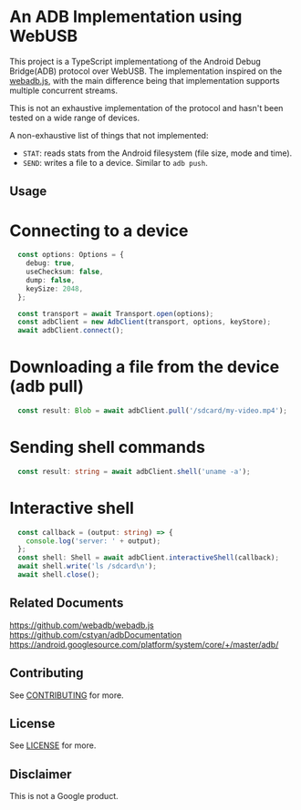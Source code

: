 # An ADB Implementation using WebUSB

This project is a TypeScript implementationg of the Android Debug Bridge(ADB) protocol over WebUSB.
The implementation inspired on the [webadb.js][1], with the main difference being that
implementation supports multiple concurrent streams.

This is not an exhaustive implementation of the protocol and hasn't been tested on a wide range of
devices.

A non-exhaustive list of things that not implemented:

- `STAT`: reads stats from the Android filesystem (file size, mode and time).
- `SEND`: writes a file to a device. Similar to `adb push`.

## Usage

# Connecting to a device
```typescript
  const options: Options = {
    debug: true,
    useChecksum: false,
    dump: false,
    keySize: 2048,
  };

  const transport = await Transport.open(options);
  const adbClient = new AdbClient(transport, options, keyStore);
  await adbClient.connect();
```

# Downloading a file from the device (adb pull)
```typescript
  const result: Blob = await adbClient.pull('/sdcard/my-video.mp4');
```

# Sending shell commands
```typescript
  const result: string = await adbClient.shell('uname -a');
```

# Interactive shell
```typescript
  const callback = (output: string) => {
    console.log('server: ' + output);
  };
  const shell: Shell = await adbClient.interactiveShell(callback);
  await shell.write('ls /sdcard\n');
  await shell.close();
```

## Related Documents
https://github.com/webadb/webadb.js
https://github.com/cstyan/adbDocumentation
https://android.googlesource.com/platform/system/core/+/master/adb/

## Contributing

See [CONTRIBUTING](./CONTRIBUTING.md) for more.

## License

See [LICENSE](./LICENSE) for more.

## Disclaimer

This is not a Google product.

[1]: https://github.com/webadb/webadb.js